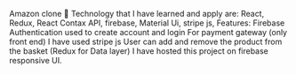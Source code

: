 Amazon clone 🛒
Technology that I have learned and apply are: React, Redux, React Contax API, firebase, Material Ui, stripe js,
Features:  Firebase Authentication used to create account and login
            For payment gateway (only front end) I have used stripe js
            User can add and remove the product from the basket (Redux for Data layer)
            I have hosted this project on firebase 
            responsive UI.
